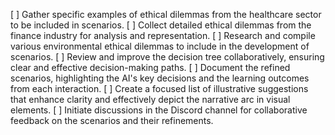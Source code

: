 [ ] Gather specific examples of ethical dilemmas from the healthcare sector to be included in scenarios.
[ ] Collect detailed ethical dilemmas from the finance industry for analysis and representation.
[ ] Research and compile various environmental ethical dilemmas to include in the development of scenarios.
[ ] Review and improve the decision tree collaboratively, ensuring clear and effective decision-making paths.
[ ] Document the refined scenarios, highlighting the AI's key decisions and the learning outcomes from each interaction.
[ ] Create a focused list of illustrative suggestions that enhance clarity and effectively depict the narrative arc in visual elements.
[ ] Initiate discussions in the Discord channel for collaborative feedback on the scenarios and their refinements.